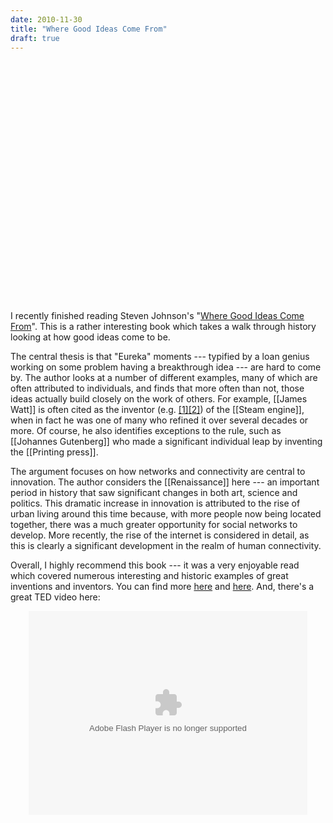 ```yaml
---
date: 2010-11-30
title: "Where Good Ideas Come From"
draft: true
---
```


<center><object width="575" height="385"><param name="movie" value="http://www.youtube.com/v/NugRZGDbPFU?fs=1&amp;hl=en_GB"></param><param name="allowFullScreen" value="true"></param><param name="allowscriptaccess" value="always"></param><embed src="http://www.youtube.com/v/NugRZGDbPFU?fs=1&amp;hl=en_GB" type="application/x-shockwave-flash" allowscriptaccess="always" allowfullscreen="true" width="575" height="385"></embed></object></center>

I recently finished reading Steven Johnson's "<a href="http://www.amazon.com/Where-Good-Ideas-Come-Innovation/dp/1594487715">Where Good Ideas Come From</a>".  This is a rather interesting book which takes a walk through history looking at how good ideas come to be.  

The central thesis is that "Eureka" moments --- typified by a loan genius working on some problem having a breakthrough idea --- are hard to come by.  The author looks at a number of different examples, many of which are often attributed to individuals, and finds that more often than not, those ideas actually build closely on the work of others.    For example, [[James Watt]] is often cited as the inventor (e.g. <a href="http://inventors.about.com/od/wstartinventors/a/JamesWatt.htm">[1]</a><a href="http://hubpages.com/hub/JAMES-WATT-Inventor-Of-The-Steam-Engine">[2]</a>) of the [[Steam engine]], when in fact he was one of many who refined it over several decades or more.  Of course, he also identifies exceptions to the rule, such as [[Johannes Gutenberg]] who made a significant individual leap by inventing the [[Printing press]].

The argument focuses on how networks and connectivity are central to innovation.  The author considers the [[Renaissance]] here --- an important period in history that saw significant changes in both art, science and politics.  This dramatic increase in innovation is attributed to the rise of urban living around this time because, with more people now being located together, there was a much greater opportunity for social networks to develop.  More recently, the rise of the internet is considered in detail, as this is clearly a significant development in the realm of human connectivity.

Overall, I highly recommend this book --- it was a very enjoyable read which covered numerous interesting and historic examples of great inventions and inventors.  You can find more <a href="http://www.bbc.co.uk/news/business-11706476">here</a> and <a href="http://www.greglinch.com/2010/10/steven-johnson-and-scott-berkun-on-innovation.html">here</a>.  And, there's a great TED video here:

<center><object width="446" height="326"><param name="movie" value="http://video.ted.com/assets/player/swf/EmbedPlayer.swf"></param><param name="allowFullScreen" value="true" /><param name="allowScriptAccess" value="always"/><param name="wmode" value="transparent"></param><param name="bgColor" value="#ffffff"></param> <param name="flashvars" value="vu=http://video.ted.com/talks/dynamic/StevenJohnson_2010G-medium.flv&su=http://images.ted.com/images/ted/tedindex/embed-posters/StevenJohnson-2010G.embed_thumbnail.jpg&vw=432&vh=240&ap=0&ti=961&introDuration=15330&adDuration=4000&postAdDuration=830&adKeys=talk=steven_johnson_where_good_ideas_come_from;year=2010;theme=how_the_mind_works;theme=unconventional_explanations;theme=the_rise_of_collaboration;theme=tales_of_invention;event=TEDGlobal+2010;&preAdTag=tconf.ted/embed;tile=1;sz=512x288;" /><embed src="http://video.ted.com/assets/player/swf/EmbedPlayer.swf" pluginspace="http://www.macromedia.com/go/getflashplayer" type="application/x-shockwave-flash" wmode="transparent" bgColor="#ffffff" width="446" height="326" allowFullScreen="true" allowScriptAccess="always" flashvars="vu=http://video.ted.com/talks/dynamic/StevenJohnson_2010G-medium.flv&su=http://images.ted.com/images/ted/tedindex/embed-posters/StevenJohnson-2010G.embed_thumbnail.jpg&vw=432&vh=240&ap=0&ti=961&introDuration=15330&adDuration=4000&postAdDuration=830&adKeys=talk=steven_johnson_where_good_ideas_come_from;year=2010;theme=how_the_mind_works;theme=unconventional_explanations;theme=the_rise_of_collaboration;theme=tales_of_invention;event=TEDGlobal+2010;"></embed></object></center>